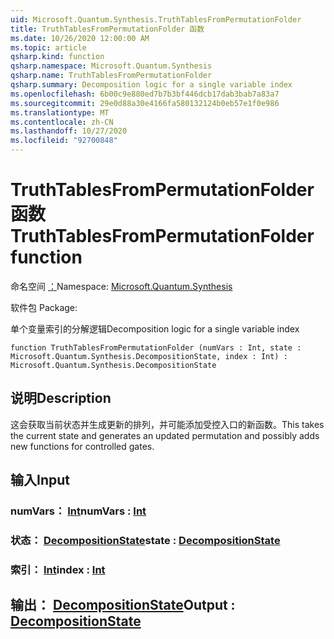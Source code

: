 ```yaml
---
uid: Microsoft.Quantum.Synthesis.TruthTablesFromPermutationFolder
title: TruthTablesFromPermutationFolder 函数
ms.date: 10/26/2020 12:00:00 AM
ms.topic: article
qsharp.kind: function
qsharp.namespace: Microsoft.Quantum.Synthesis
qsharp.name: TruthTablesFromPermutationFolder
qsharp.summary: Decomposition logic for a single variable index
ms.openlocfilehash: 6b00c9e880ed7b7b3bf446dcb17dab3bab7a83a7
ms.sourcegitcommit: 29e0d88a30e4166fa580132124b0eb57e1f0e986
ms.translationtype: MT
ms.contentlocale: zh-CN
ms.lasthandoff: 10/27/2020
ms.locfileid: "92700848"
---
```

# <a name="truthtablesfrompermutationfolder-function"></a><span data-ttu-id="cb076-102">TruthTablesFromPermutationFolder 函数</span><span class="sxs-lookup"><span data-stu-id="cb076-102">TruthTablesFromPermutationFolder function</span></span>

<span data-ttu-id="cb076-103">命名空间 [：](xref:Microsoft.Quantum.Synthesis)</span><span class="sxs-lookup"><span data-stu-id="cb076-103">Namespace: [Microsoft.Quantum.Synthesis](xref:Microsoft.Quantum.Synthesis)</span></span>

<span data-ttu-id="cb076-104">软件包 [](https://nuget.org/packages/)</span><span class="sxs-lookup"><span data-stu-id="cb076-104">Package: [](https://nuget.org/packages/)</span></span>


<span data-ttu-id="cb076-105">单个变量索引的分解逻辑</span><span class="sxs-lookup"><span data-stu-id="cb076-105">Decomposition logic for a single variable index</span></span>

```qsharp
function TruthTablesFromPermutationFolder (numVars : Int, state : Microsoft.Quantum.Synthesis.DecompositionState, index : Int) : Microsoft.Quantum.Synthesis.DecompositionState
```


## <a name="description"></a><span data-ttu-id="cb076-106">说明</span><span class="sxs-lookup"><span data-stu-id="cb076-106">Description</span></span>

<span data-ttu-id="cb076-107">这会获取当前状态并生成更新的排列，并可能添加受控入口的新函数。</span><span class="sxs-lookup"><span data-stu-id="cb076-107">This takes the current state and generates an updated permutation and possibly adds new functions for controlled gates.</span></span>

## <a name="input"></a><span data-ttu-id="cb076-108">输入</span><span class="sxs-lookup"><span data-stu-id="cb076-108">Input</span></span>

### <a name="numvars--int"></a><span data-ttu-id="cb076-109">numVars： [Int](xref:microsoft.quantum.lang-ref.int)</span><span class="sxs-lookup"><span data-stu-id="cb076-109">numVars : [Int](xref:microsoft.quantum.lang-ref.int)</span></span>




### <a name="state--decompositionstate"></a><span data-ttu-id="cb076-110">状态： [DecompositionState](xref:Microsoft.Quantum.Synthesis.DecompositionState)</span><span class="sxs-lookup"><span data-stu-id="cb076-110">state : [DecompositionState](xref:Microsoft.Quantum.Synthesis.DecompositionState)</span></span>




### <a name="index--int"></a><span data-ttu-id="cb076-111">索引： [Int](xref:microsoft.quantum.lang-ref.int)</span><span class="sxs-lookup"><span data-stu-id="cb076-111">index : [Int](xref:microsoft.quantum.lang-ref.int)</span></span>





## <a name="output--decompositionstate"></a><span data-ttu-id="cb076-112">输出： [DecompositionState](xref:Microsoft.Quantum.Synthesis.DecompositionState)</span><span class="sxs-lookup"><span data-stu-id="cb076-112">Output : [DecompositionState](xref:Microsoft.Quantum.Synthesis.DecompositionState)</span></span>

